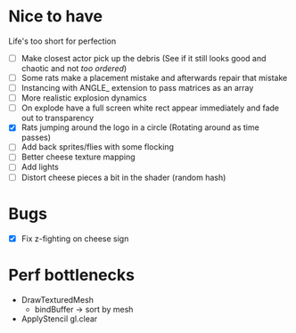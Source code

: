 # Nice to have

Life's too short for perfection

- [ ] Make closest actor pick up the debris (See if it still looks good and chaotic and not _too ordered_)
- [ ] Some rats make a placement mistake and afterwards repair that mistake
- [ ] Instancing with ANGLE\_ extension to pass matrices as an array
- [ ] More realistic explosion dynamics
- [ ] On explode have a full screen white rect appear immediately and fade out to transparency
- [x] Rats jumping around the logo in a circle (Rotating around as time passes)
- [ ] Add back sprites/flies with some flocking
- [ ] Better cheese texture mapping
- [ ] Add lights
- [ ] Distort cheese pieces a bit in the shader (random hash)

# Bugs

- [x] Fix z-fighting on cheese sign

# Perf bottlenecks

- DrawTexturedMesh
    - bindBuffer -> sort by mesh
- ApplyStencil gl.clear